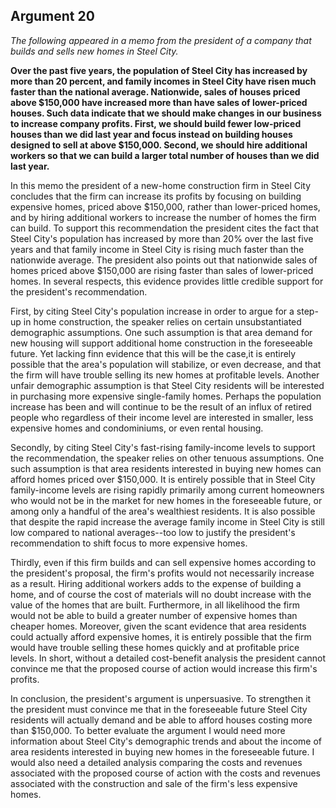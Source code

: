 
Argument 20
---------------------------

*The following appeared in a memo from the president of a company that builds and sells new
homes in Steel City.*

**Over the past five years, the population of Steel City has increased by more than 20 percent,
and family incomes in Steel City have risen much faster than the national average. Nationwide,
sales of houses priced above $150,000 have increased more than have sales of lower-priced
houses. Such data indicate that we should make changes in our business to increase
company profits. First, we should build fewer low-priced houses than we did last year and
focus instead on building houses designed to sell at above $150,000. Second, we should hire
additional workers so that we can build a larger total number of houses than we did last year.**


In this memo the president of a new-home construction firm in Steel City concludes that the
firm can increase its profits by focusing on building expensive homes, priced above $150,000,
rather than lower-priced homes, and by hiring additional workers to increase the number of
homes the firm can build. To support this recommendation the president cites the fact that
Steel City's population has increased by more than 20% over the last five years and that family
income in Steel City is rising much faster than the nationwide average. The president also
points out that nationwide sales of homes priced above $150,000 are rising faster than sales of
lower-priced homes. In several respects, this evidence provides little credible support for the
president's recommendation.

First, by citing Steel City's population increase in order to argue for a step-up in home
construction, the speaker relies on certain unsubstantiated demographic assumptions. One
such assumption is that area demand for new housing will support additional home
construction in the foreseeable future. Yet lacking finn evidence that this will be the case,it is
entirely possible that the area's population will stabilize, or even decrease, and that the firm will
have trouble selling its new homes at profitable levels. Another unfair demographic assumption
is that Steel City residents will be interested in purchasing more expensive single-family
homes. Perhaps the population increase has been and will continue to be the result of an influx
of retired people who regardless of their income level are interested in smaller, less expensive
homes and condominiums, or even rental housing.

Secondly, by citing Steel City's fast-rising family-income levels to support the
recommendation, the speaker relies on other tenuous assumptions. One such assumption is
that area residents interested in buying new homes can afford homes priced over $150,000. It
is entirely possible that in Steel City family-income levels are rising rapidly primarily among
current homeowners who would not be in the market for new homes in the foreseeable future,
or among only a handful of the area's wealthiest residents. It is also possible that despite the
rapid increase the average family income in Steel City is still low compared to national
averages--too low to justify the president's recommendation to shift focus to more expensive
homes.

Thirdly, even if this firm builds and can sell expensive homes according to the president's
proposal, the firm's profits would not necessarily increase as a result. Hiring additional workers
adds to the expense of building a home, and of course the cost of materials will no doubt
increase with the value of the homes that are built. Furthermore, in all likelihood the firm would
not be able to build a greater number of expensive homes than cheaper homes. Moreover,
given the scant evidence that area residents could actually afford expensive homes, it is
entirely possible that the firm would have trouble selling these homes quickly and at profitable
price levels. In short, without a detailed cost-benefit analysis the president cannot convince me
that the proposed course of action would increase this firm's profits.

In conclusion, the president's argument is unpersuasive. To strengthen it the president must
convince me that in the foreseeable future Steel City residents will actually demand and be
able to afford houses costing more than $150,000. To better evaluate the argument I would
need more information about Steel City's demographic trends and about the income of area
residents interested in buying new homes in the foreseeable future. I would also need a
detailed analysis comparing the costs and revenues associated with the proposed course of
action with the costs and revenues associated with the construction and sale of the firm's less
expensive homes.

